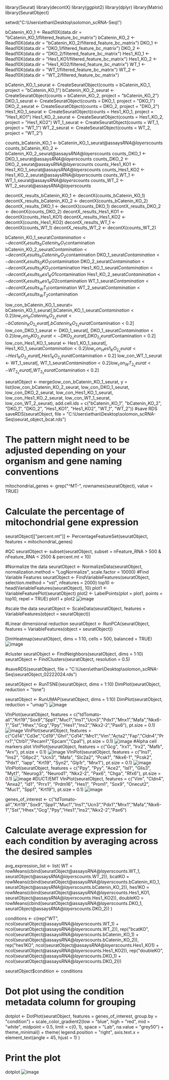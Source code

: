 library(Seurat)
library(decontX)
library(ggplot2)
library(dplyr)
library(Matrix)
library(SeuratObject)

setwd("C:\\Users\\ethan\\Desktop\\solomon_scRNA-Seq\\")

bCatenin_KO_1 <- Read10X(data.dir = "bCatenin_KO_1/filtered_feature_bc_matrix")
bCatenin_KO_2 <- Read10X(data.dir = "bCatenin_KO_2/filtered_feature_bc_matrix")
DKO_1 <- Read10X(data.dir = "DKO_1/filtered_feature_bc_matrix")
DKO_2 <- Read10X(data.dir = "DKO_2/filtered_feature_bc_matrix")
Hes1_KO_1 <- Read10X(data.dir = "Hes1_KO1/filtered_feature_bc_matrix")
Hes1_KO_2 <- Read10X(data.dir = "Hes1_KO2/filtered_feature_bc_matrix")
WT_1 <- Read10X(data.dir = "WT_1/filtered_feature_bc_matrix")
WT_2 <- Read10X(data.dir = "WT_2/filtered_feature_bc_matrix")


bCatenin_KO_1_seurat <- CreateSeuratObject(counts = bCatenin_KO_1, project = "bCatenin_KO_1")
bCatenin_KO_2_seurat <- CreateSeuratObject(counts = bCatenin_KO_2, project = "bCatenin_KO_2")
DKO_1_seurat <- CreateSeuratObject(counts = DKO_1, project = "DKO_1")
DKO_2_seurat <- CreateSeuratObject(counts = DKO_2, project = "DKO_2")
Hes1_KO_1_seurat <- CreateSeuratObject(counts = Hes1_KO_1, project = "Hes1_KO1")
Hes1_KO_2_seurat <- CreateSeuratObject(counts = Hes1_KO_2, project = "Hes1_KO2")
WT_1_seurat <- CreateSeuratObject(counts = WT_1, project = "WT_1")
WT_2_seurat <- CreateSeuratObject(counts = WT_2, project = "WT_2")

counts_bCatenin_KO_1 <- bCatenin_KO_1_seurat@assays$RNA@layers$counts
counts_bCatenin_KO_2 <- bCatenin_KO_2_seurat@assays$RNA@layers$counts
counts_DKO_1 <- DKO_1_seurat@assays$RNA@layers$counts
counts_DKO_2 <- DKO_2_seurat@assays$RNA@layers$counts
counts_Hes1_KO1 <- Hes1_KO_1_seurat@assays$RNA@layers$counts
counts_Hes1_KO2 <- Hes1_KO_2_seurat@assays$RNA@layers$counts
counts_WT_1 <- WT_1_seurat@assays$RNA@layers$counts
counts_WT_2 <- WT_2_seurat@assays$RNA@layers$counts

decontX_results_bCatenin_KO_1 <- decontX(counts_bCatenin_KO_1) 
decontX_results_bCatenin_KO_2 <- decontX(counts_bCatenin_KO_2)
decontX_results_DKO_1 <- decontX(counts_DKO_1)
decontX_results_DKO_2 <- decontX(counts_DKO_2)
decontX_results_Hes1_KO1 <- decontX(counts_Hes1_KO1)
decontX_results_Hes1_KO2 <- decontX(counts_Hes1_KO2)
decontX_results_WT_1 <- decontX(counts_WT_1)
decontX_results_WT_2 <- decontX(counts_WT_2)

bCatenin_KO_1_seurat$Contamination <- decontX_results_bCatenin_KO_1$contamination
bCatenin_KO_2_seurat$Contamination <- decontX_results_bCatenin_KO_2$contamination
DKO_1_seurat$Contamination <- decontX_results_DKO_1$contamination
DKO_2_seurat$Contamination <- decontX_results_DKO_2$contamination
Hes1_KO_1_seurat$Contamination <- decontX_results_Hes1_KO1$contamination
Hes1_KO_2_seurat$Contamination <- decontX_results_Hes1_KO2$contamination
WT_1_seurat$Contamination <- decontX_results_WT_1$contamination
WT_2_seurat$Contamination <- decontX_results_WT_2$contamination


low_con_bCatenin_KO_1_seurat= bCatenin_KO_1_seurat[,bCatenin_KO_1_seurat$Contamination < 0.2]
low_con_bCatenin_KO_2_seurat <- bCatenin_KO_2_seurat[, bCatenin_KO_2_seurat$Contamination < 0.2]
low_con_DKO_1_seurat <- DKO_1_seurat[, DKO_1_seurat$Contamination < 0.2]
low_con_DKO_2_seurat <- DKO_2_seurat[, DKO_2_seurat$Contamination < 0.2]
low_con_Hes1_KO_1_seurat <- Hes1_KO_1_seurat[, Hes1_KO_1_seurat$Contamination < 0.2]
low_con_Hes1_KO_2_seurat <- Hes1_KO_2_seurat[, Hes1_KO_2_seurat$Contamination < 0.2]
low_con_WT_1_seurat <- WT_1_seurat[, WT_1_seurat$Contamination < 0.2]
low_con_WT_2_seurat <- WT_2_seurat[, WT_2_seurat$Contamination < 0.2]

seuratObject <- merge(low_con_bCatenin_KO_1_seurat, y = list(low_con_bCatenin_KO_2_seurat,
                                                             low_con_DKO_1_seurat,
                                                             low_con_DKO_2_seurat,
                                                             low_con_Hes1_KO_1_seurat,
                                                             low_con_Hes1_KO_2_seurat,
                                                             low_con_WT_1_seurat,                                                             
                                                             low_con_WT_2_seurat),
                      add.cell.ids = c("bCatenin_KO_1", "bCatenin_KO_2", "DKO_1", "DKO_2", "Hes1_KO1", "Hes1_KO2", "WT_1", "WT_2"))
#save RDS
saveRDS(seuratObject, file = "C:\\Users\\ethan\\Desktop\\solomon_scRNA-Seq\\seurat_object_bcat.rds")

# The pattern might need to be adjusted depending on your organism and gene naming conventions
mitochondrial_genes <- grep("^MT-", rownames(seuratObject), value = TRUE)

# Calculate the percentage of mitochondrial gene expression
seuratObject[["percent.mt"]] <- PercentageFeatureSet(seuratObject, features = mitochondrial_genes)

#QC
seuratObject <- subset(seuratObject, subset = nFeature_RNA > 500 & nFeature_RNA < 2500 & percent.mt < 10)

#Normalize the data
seuratObject <- NormalizeData(seuratObject, normalization.method = "LogNormalize", scale.factor = 10000)
#Find Variable Features
seuratObject <- FindVariableFeatures(seuratObject, selection.method = "vst", nfeatures = 2000)
top10 <- head(VariableFeatures(seuratObject), 10)
plot1 <- VariableFeaturePlot(seuratObject)
plot2 <- LabelPoints(plot = plot1, points = top10, repel = TRUE)
plot1 + plot2
![image](https://github.com/zhany283/Beta-cell-regeneration/assets/130387837/38ae7ded-c968-4319-ac5a-0854b8a78b16)

#scale the data
seuratObject <- ScaleData(seuratObject, features = VariableFeatures(object = seuratObject))

#Linear dimensional reduction
seuratObject <- RunPCA(seuratObject, features = VariableFeatures(object = seuratObject))

DimHeatmap(seuratObject, dims = 1:10, cells = 500, balanced = TRUE)
![image](https://github.com/zhany283/Beta-cell-regeneration/assets/130387837/969fc1ed-26b3-429b-818e-bc1dca78e802)


#cluster
seuratObject <- FindNeighbors(seuratObject, dims = 1:10)
seuratObject <- FindClusters(seuratObject, resolution = 0.5)

#saveRDS(seuratObject, file = "C:\\Users\\ethan\\Desktop\\solomon_scRNA-Seq\\seuratObject_02222024.rds")

seuratObject <- RunTSNE(seuratObject, dims = 1:10)
DimPlot(seuratObject, reduction = "tsne")

seuratObject <- RunUMAP(seuratObject, dims = 1:10)
DimPlot(seuratObject, reduction = "umap")
![image](https://github.com/zhany283/Beta-cell-regeneration/assets/130387837/abba4e72-b3ad-44a8-b702-ecfc754d327c)


VlnPlot(seuratObject, features = c("tdTomato-all","Krt19","Sox9","Spp1","Muc1","Ins1","Ucn3","Pdx1","Mnx1","Mafa","Nkx6-1","Sst","Hhex","Gcg","Ppy","Hes1","Ins2","Nkx2-2","Pax6"), pt.size = 0.1)
![image](https://github.com/zhany283/Beta-cell-regeneration/assets/130387837/59427775-f199-4bb3-8f3e-31801a5b6807)
VlnPlot(seuratObject, features = c("Cd14","Cd3e","Cd19","Ghrl","Cd14","Mrc1","Vim","Acta2","Fap","Cldn4","Prrx1","Ctrb1","Pecam1","Epcam","Cpa1"), pt.size = 0.1)
![image](https://github.com/zhany283/Beta-cell-regeneration/assets/130387837/358821b0-fb8d-481e-9142-5ba5402034e6)
#Alpha cell markers plot
VlnPlot(seuratObject, features = c("Gcg", "Irx1", "Irx2", "Mafb", "Arx"), pt.size = 0.1)
![image](https://github.com/zhany283/Beta-cell-regeneration/assets/130387837/3bda9d72-74ae-48db-a7f6-0aac38cdd48f)
VlnPlot(seuratObject, features = c("Ins1", "Ins2", "G6pc2", "Ucn3", "Mafa", "Slc2a2", "Pcsk1", "Nkx6-1", "Pcsk2", "Pdx1", "Iapp", "Krt19", "Syn2", "Glp1r", "Mnx1"), pt.size = 0.1)
![image](https://github.com/zhany283/Beta-cell-regeneration/assets/130387837/01d1ac46-3664-4434-8047-d00d29bc491b)
VlnPlot(seuratObject, features = c("Ppy", "Pyy", "Ace2", "Isl1", "Glis3", "Myt1", "Neurog3", "Neurod1", "Nkx2-2", "Pax6", "Chga", "Rfx6"), pt.size = 0.1)
![image](https://github.com/zhany283/Beta-cell-regeneration/assets/130387837/dd543bdf-0b59-4050-977e-7f86b5ca3a05)
#DUCT/EMT
VlnPlot(seuratObject, features = c("Vim", "Cldn4", "Anxa2", "Id1", "Prrx1", "Prdm16", "Hes1", "Prom1", "Sox9", "Onecut2", "Muc1", "Spp1", "Krt19"), pt.size = 0.1)
![image](https://github.com/zhany283/Beta-cell-regeneration/assets/130387837/36066003-c14a-4619-a985-461a27e231eb)


genes_of_interest <- c("tdTomato-all","Krt19","Sox9","Spp1","Muc1","Ins1","Ucn3","Pdx1","Mnx1","Mafa","Nkx6-1","Sst","Hhex","Gcg","Ppy","Hes1","Ins2","Nkx2-2","Pax6") 
# Calculate average expression for each condition by averaging across the desired samples
avg_expression_list <- list(
  WT = rowMeans(cbind(seuratObject@assays$RNA@layers$counts.WT_1, 
                      seuratObject@assays$RNA@layers$counts.WT_2)),
  bcatKO = rowMeans(cbind(seuratObject@assays$RNA@layers$counts.bCatenin_KO_1, 
                          seuratObject@assays$RNA@layers$counts.bCatenin_KO_2)),
  hes1KO = rowMeans(cbind(seuratObject@assays$RNA@layers$counts.Hes1_KO1, 
                          seuratObject@assays$RNA@layers$counts.Hes1_KO2)),
  doubleKO = rowMeans(cbind(seuratObject@assays$RNA@layers$counts.DKO_1, 
                            seuratObject@assays$RNA@layers$counts.DKO_2))
)

conditions <- c(rep("WT", ncol(seuratObject@assays$RNA@layers$counts.WT_1) + ncol(seuratObject@assays$RNA@layers$counts.WT_2)),
                rep("bcatKO", ncol(seuratObject@assays$RNA@layers$counts.bCatenin_KO_1) + ncol(seuratObject@assays$RNA@layers$counts.bCatenin_KO_2)),
                rep("hes1KO", ncol(seuratObject@assays$RNA@layers$counts.Hes1_KO1) + ncol(seuratObject@assays$RNA@layers$counts.Hes1_KO2)),
                rep("doubleKO", ncol(seuratObject@assays$RNA@layers$counts.DKO_1) + ncol(seuratObject@assays$RNA@layers$counts.DKO_2)))

seuratObject$condition <- conditions

# Dot plot using the condition metadata column for grouping
dotplot <- DotPlot(seuratObject, features = genes_of_interest, group.by = "condition") +
  scale_color_gradient2(low = "blue", high = "red", mid = "white", midpoint = 0.5, 
                        limit = c(0, 1), space = "Lab", na.value = "grey50") +
  theme_minimal() +
  theme(
    legend.position = "right",
    axis.text.x = element_text(angle = 45, hjust = 1)
  )

# Print the plot
dotplot
![image](https://github.com/zhany283/Beta-cell-regeneration/assets/130387837/9ae11468-8d66-4684-af2e-21281d4181ef)

















